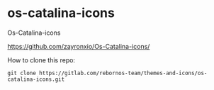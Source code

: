 # os-catalina-icons

Os-Catalina-icons

https://github.com/zayronxio/Os-Catalina-icons/

How to clone this repo:

```
git clone https://gitlab.com/rebornos-team/themes-and-icons/os-catalina-icons.git
```


